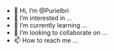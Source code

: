 - 👋 Hi, I’m @Purielbri
- 👀 I’m interested in ...
- 🌱 I’m currently learning ...
- 💞️ I’m looking to collaborate on ...
- 📫 How to reach me ...

<!---
Purielbri/Purielbri is a ✨ special ✨ repository because its `README.md` (this file) appears on your GitHub profile.
You can click the Preview link to take a look at your changes.
--->

